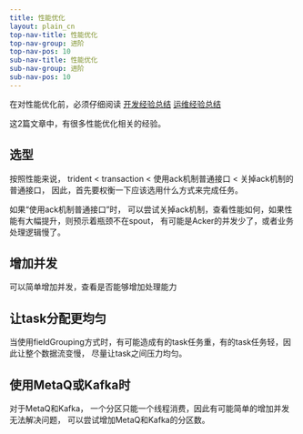 ```yaml
---
title: 性能优化
layout: plain_cn
top-nav-title: 性能优化
top-nav-group: 进阶
top-nav-pos: 10
sub-nav-title: 性能优化
sub-nav-group: 进阶
sub-nav-pos: 10
---
```

在对性能优化前，必须仔细阅读 [开发经验总结]({{site.baseurl}}/advance_cn/programming_cn.html)
[运维经验总结]({{site.baseurl}}/advance_cn/operation_cn.html)

这2篇文章中，有很多性能优化相关的经验。

## 选型 
按照性能来说， trident < transaction < 使用ack机制普通接口 < 关掉ack机制的普通接口， 因此，首先要权衡一下应该选用什么方式来完成任务。

如果“使用ack机制普通接口”时， 可以尝试关掉ack机制，查看性能如何，如果性能有大幅提升，则预示着瓶颈不在spout， 有可能是Acker的并发少了，或者业务处理逻辑慢了。

## 增加并发
可以简单增加并发，查看是否能够增加处理能力

## 让task分配更均匀
当使用fieldGrouping方式时，有可能造成有的task任务重，有的task任务轻，因此让整个数据流变慢， 尽量让task之间压力均匀。

## 使用MetaQ或Kafka时
对于MetaQ和Kafka， 一个分区只能一个线程消费，因此有可能简单的增加并发无法解决问题， 可以尝试增加MetaQ和Kafka的分区数。